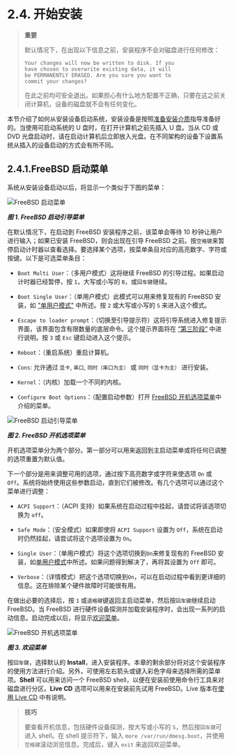 # 2.4. 开始安装

> **重要**
>
> 默认情况下，在出现以下信息之前，安装程序不会对磁盘进行任何修改：
>
> ```
> Your changes will now be written to disk. If you
>have chosen to overwrite existing data, it will
>be PERMANENTLY ERASED. Are you sure you want to
>commit your changes?
>```
>
> 在此之前均可安全退出。如果担心有什么地方配置不正确，只要在这之前关闭计算机，设备的磁盘就不会有任何变化。

本节介绍了如何从安装设备启动系统，安装设备是按照[准备安装介质](https://docs.freebsd.org/en/books/handbook/bsdinstall/#bsdinstall-installation-media)指导准备好的。当使用可启动系统的 U 盘时，在打开计算机之前先插入 U 盘。当从 CD 或 DVD 光盘启动时，请在启动计算机后立即放入光盘。在不同架构的设备下设置系统从插入的设备启动的方式会有所不同。

## 2.4.1.FreeBSD 启动菜单

系统从安装设备启动以后，将显示一个类似于下图的菜单：

![FreeBSD 启动菜单](../.gitbook/assets/1.png)

***图 1. FreeBSD 启动引导菜单***

在默认情况下，在启动到 FreeBSD 安装程序之前，该菜单会等待 10 秒钟让用户进行输入；如果已安装 FreeBSD，则会出现在引导 FreeBSD 之前。按`空格键`来暂停启动计时器以查看选择。要选择某个选项，按菜单条目对应的高亮数字、字符或按键。以下是可选菜单条目：

- `Boot Multi User`：（多用户模式）这将继续 FreeBSD 的引导过程。如果启动计时器已经暂停，按 `1`，大写或小写的 `B`，或`回车键`继续。

- `Boot Single User`：（单用户模式）此模式可以用来修复现有的 FreeBSD 安装，如 ["单用户模式"](https://docs.freebsd.org/en/books/handbook/boot/index.html#boot-singleuser) 中所述。按 `2` 或大写或小写的 `S` 来进入这个模式。

- `Escape to loader prompt`：（切换至引导提示符）这将引导系统进入修复提示界面，该界面包含有限数量的底层命令。这个提示界面将在 [“第三阶段”](https://docs.freebsd.org/en/books/handbook/boot/index.html#boot-loader) 中进行说明。按 `3` 或 `Esc` 键启动进入这个提示。

- `Reboot`：（重启系统）重启计算机。

-  `Cons`: 允许通过 `显卡`, `串口`, `同时（串口为主）` 或 `同时（显卡为主）` 进行安装。

- `Kernel`：（内核）加载一个不同的内核。

- `Configure Boot Options`：（配置启动参数）打开 [FreeBSD 开机选项菜单](https://docs.freebsd.org/en/books/handbook/book/#bsdinstall-boot-options-menu)中介绍的菜单。

![FreeBSD 启动引导菜单](../.gitbook/assets/2.png)

***图 2. FreeBSD 开机选项菜单***

开机选项菜单分为两个部分。第一部分可以用来返回到主启动菜单或将任何已调整的选项重置为默认值。

下一个部分是用来调整可用的选项，通过按下高亮数字或字符来使选项 `On` 或 `Off`。系统将始终使用这些参数启动，直到它们被修改。有几个选项可以通过这个菜单进行调整：

- `ACPI Support`：（ACPI 支持）如果系统在启动过程中挂起，请尝试将该选项切换为 `off`。

- `Safe Mode`：（安全模式）如果即使将 `ACPI Support` 设置为 `Off`，系统在启动时仍然挂起，请尝试将这个选项设置为 `On`。

- `Single User`：（单用户模式）将这个选项切换到`On`来修复现有的 FreeBSD 安装，如[单用户模式](https://docs.freebsd.org/en/books/handbook/boot/index.html#boot-singleuser)中所述。如果问题得到解决了，再将其设置为 `Off` 即可。

- `Verbose`：（详情模式）把这个选项切换到`On`，可以在启动过程中看到更详细的信息。这在排除某个硬件故障时可能很有用。

在做出必要的选择后，按 `1` 或`退格键`键返回主启动菜单，然后按`回车键`继续启动 FreeBSD。当 FreeBSD 进行硬件设备探测并加载安装程序时，会出现一系列的启动信息。启动完成以后，将显示[欢迎菜单](https://docs.freebsd.org/en/books/handbook/book/#bsdinstall-choose-mode)。

![FreeBSD 开机选项菜单](../.gitbook/assets/3.png)

***图 3. 欢迎菜单***

按`回车键`，选择默认的 **Install**，进入安装程序。本章的剩余部分将对这个安装程序的使用方法进行介绍。另外，可使用左右箭头或键入彩色字母来选择所需的菜单项。**Shell** 可以用来访问一个 FreeBSD shell，以便在安装前使用命令行工具来对磁盘进行分区。**Live CD** 选项可以用来在安装前先试用 FreeBSD。Live 版本在[使用 Live CD](https://docs.freebsd.org/en/books/handbook/book/#using-live-cd) 中有说明。

>**技巧**
>
>要查看开机信息，包括硬件设备探测，按大写或小写的 `S`，然后按`回车键`可进入 shell。在 shell 提示符下，输入 `more /var/run/dmesg.boot`，并使用`空格键`滚动浏览信息。完成后，键入 `exit` 来返回欢迎菜单。
